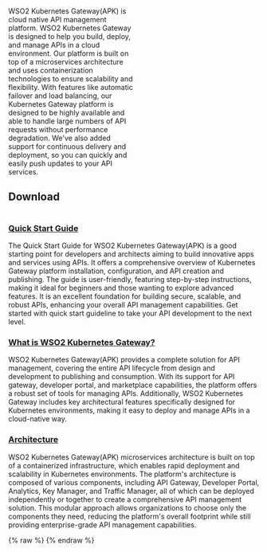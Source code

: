 <div class="homePage">
    <div class="section01">
        <div class="leftContent">
            <div class="about-home">
                    <div>
                        WSO2 Kubernetes Gateway(APK) is cloud native API management platform. WSO2 Kubernetes Gateway is designed to help you build, deploy, and manage APIs in a cloud environment. Our platform is built on top of a microservices architecture and uses containerization technologies to ensure scalability and flexibility. With features like automatic failover and load balancing, our Kubernetes Gateway platform is designed to be highly available and able to handle large numbers of API requests without performance degradation. We've also added support for continuous delivery and deployment, so you can quickly and easily push updates to your API services.
                    </div>
                <div>
                    <a href="https://wso2.com/blogs/thesource/announcing-wso2-api-platform-for-kubernetes/" class="banner-link"></a>
                </div>
            </div>
            <div class="download-btn-wrapper">
                 <h2>Download</h2>
                <a href="https://github.com/wso2/apk/releases/tag/1.2.0">
                    <i class="fa-solid fa-file-arrow-down"></i>
                </a>
            </div>
        </div>
        <!--<div class="md-main .md-content " style="float:right; width: 55%; align:right;  flex-shrink: 0;min-width: 40%; max-height: 100%; max-width:50%; margin-left:10px; margin-top:20px">
        < IMAGE >
        </div>-->
    </div>
    <div class="section02">
        <!--<h3>APK in a Nutshell</h3>-->
        <div class="linkWrapper">
            <div class="linkSet2" onclick="location.href='get-started/quick-start-guide', '_blank')">
                <a href="get-started/quick-start-guide" target="_blank">
                    <h3>Quick Start Guide</h3>
                </a>
                <p>
                    The Quick Start Guide for WSO2 Kubernetes Gateway(APK) is a good starting point for developers and architects aiming to build innovative apps and services using APIs. It offers a comprehensive overview of Kubernetes Gateway platform installation, configuration, and API creation and publishing. The guide is user-friendly, featuring step-by-step instructions, making it ideal for beginners and those wanting to explore advanced features. It is an excellent foundation for building secure, scalable, and robust APIs, enhancing your overall API management capabilities. Get started with quick start guideline to take your API development to the next level.
                </p>
            </div>
            <div class="linkSet2 middle" onclick="location.href='about-apk/what-is-apk', '_blank')">
                <a href="{{base_path}}/en/{{site_version}}/about-apk/what-is-apk" target="_blank"><h3>What is WSO2 Kubernetes Gateway?</h3></a>
                <p>
                    WSO2 Kubernetes Gateway(APK) provides a complete solution for API management, covering the entire API lifecycle from design and development to publishing and consumption. With its support for API gateway, developer portal, and marketplace capabilities, the platform offers a robust set of tools for managing APIs. Additionally, WSO2 Kubernetes Gateway includes key architectural features specifically designed for Kubernetes environments, making it easy to deploy and manage APIs in a cloud-native way.
                </p>
            </div>
            <div class="linkSet2 last" onclick="location.href='about-apk/architecture', '_blank')">
                <a href="about-apk/architecture" target="_blank"><h3>Architecture</h3></a>
                <p>
                    WSO2 Kubernetes Gateway(APK) microservices architecture is built on top of a containerized infrastructure, which enables rapid deployment and scalability in Kubernetes environments. The platform's architecture is composed of various components, including API Gateway, Developer Portal, Analytics, Key Manager, and Traffic Manager, all of which can be deployed independently or together to create a comprehensive API management solution. This modular approach allows organizations to choose only the components they need, reducing the platform's overall footprint while still providing enterprise-grade API management capabilities.
                </p>
            </div>
        </div>
    </div>
<!--    <div class="section03">
        <div class="linkSet2" onclick="location.href='../get-started/overview';">
            <h3>Overview</h3>
            <p>
                Lorem ipsum dolor sit amet, consectetuer adipiscing elit.
            </p>
            <a href='../get-started/overview'><h4>Read a Short Overview</h4></a>
        </div>
        <div class="linkSet2 middle" onclick="location.href='../about-apk/key-concepts/key-concept';">
            <h3>Concepts</h3>
            <p>
                Lorem ipsum dolor sit amet, consectetuer adipiscing elit.
            </p>
            <a href='../about-apk/key-concepts/key-concept'><h4>Understand the Concepts</h4></a>
        </div>
        <div class="linkSet2 last" onclick="location.href='/about-apk/architecture';">
            <h3>Architecture</h3>
            <p>
                The architecture of a software platform is an important factor in determining its performance, scalability, and reliability. Get a better understanding of the architecture of the WSO2 APK platform.
            </p>
            <a href='/about-apk/architecture'><h4>View Architecture</h4></a>
        </div>
    </div>-->
</div>
{% raw %}
<style>
.md-sidebar.md-sidebar--primary {
    display: none;
}
.md-sidebar.md-sidebar--secondary{
    display: none;
}
.section02 {
    display: flex;
    justify-content: space-between;
}
header.md-header .md-header__button:not([hidden]) {
    /* display: none; */
}
.about-home {
    display: flex;
}
.about-home div:first-child {
    width: 50%;
    padding-top: 50px;
}
.about-home div:nth-child(2) {
    width: 50%;
}
@media screen and (max-width: 76.1875em) {
    .md-sidebar.md-sidebar--primary {
        display: block;
    }
}
@media screen and (max-width: 945px) {
    .about-home div:first-child {
        width: 100%;
    }
    .about-home div:nth-child(2) {
        width: 100%;
    }
    .about-home {
        flex-direction: column;
    }
    .md-typeset a {
        background-position-x: left;
    }
    .download-btn-wrapper {
        display: block;
        text-align: center;
    }
}
.md-typeset h1{
    visibility: hidden;
    margin-bottom: 0;
}
</style>
{% endraw %}
